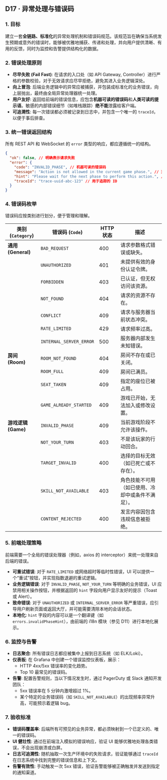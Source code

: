 ## D17 · 异常处理与错误码

### 1. 目标

建立一套**全链路、标准化**的异常处理机制和错误码规范。该规范旨在确保当系统发生预期或意外的错误时，能够被优雅地捕获、传递和处理，并向用户提供清晰、有用的反馈，同时为监控和告警提供结构化的数据。

### 2. 错误处理原则

*   **尽早失败 (Fail Fast)**: 在请求的入口处（如 API Gateway, Controller）进行严格的参数校验，对于无效请求应尽早拒绝，避免其进入业务逻辑深处。
*   **向上冒泡**: 后端业务逻辑中的异常应被捕获，并包装成标准化的业务错误，向上层抛出，最终由全局异常处理器统一处理。
*   **用户友好**: 返回给前端的错误信息，应包含**机器可读的错误码**和**人类可读的提示语**。敏感的内部错误细节（如堆栈跟踪）**绝不能**泄露给客户端。
*   **可追溯性**: 每一次错误都必须被记录到日志中，并包含一个唯一的 `traceId`，以便于事后排查。

### 3. 统一错误返回结构

所有 REST API 和 WebSocket 的 `error` 类型的响应，都应遵循统一的结构。

```json
{
  "ok": false, // 明确表示请求失败
  "error": {
    "code": "INVALID_PHASE", // 机器可读的错误码
    "message": "Action is not allowed in the current game phase.", // 对开发人员友好的调试信息
    "hint": "Please wait for the next phase to perform this action.", // 可直接向用户展示的提示语
    "traceId": "trace-uuid-abc-123" // 用于追踪的 ID
  }
}
```

### 4. 错误码枚举

错误码应按类别进行划分，便于管理和理解。

| 类别 (`Category`) | 错误码 (`Code`)          | HTTP 状态 | 描述                                                         |
| ----------------- | ------------------------ | --------- | ------------------------------------------------------------ |
| **通用 (General)**  | `BAD_REQUEST`            | 400       | 请求参数格式错误或缺失。                                     |
|                   | `UNAUTHORIZED`           | 401       | 未提供有效的身份认证令牌。                                   |
|                   | `FORBIDDEN`              | 403       | 已认证，但无权访问该资源。                                   |
|                   | `NOT_FOUND`              | 404       | 请求的资源不存在。                                           |
|                   | `CONFLICT`               | 409       | 请求与服务器当前状态冲突。                                   |
|                   | `RATE_LIMITED`           | 429       | 请求频率过高。                                               |
|                   | `INTERNAL_SERVER_ERROR`  | 500       | 服务器内部发生未知错误。                                     |
| **房间 (Room)**     | `ROOM_NOT_FOUND`         | 404       | 房间不存在或已关闭。                                         |
|                   | `ROOM_FULL`              | 409       | 房间已满员。                                                 |
|                   | `SEAT_TAKEN`             | 409       | 指定的座位已被占用。                                         |
|                   | `GAME_ALREADY_STARTED`   | 409       | 游戏已开始，无法加入或修改设置。                             |
| **游戏逻辑 (Game)** | `INVALID_PHASE`          | 409       | 当前游戏阶段不允许该操作。                                   |
|                   | `NOT_YOUR_TURN`          | 403       | 不是该玩家的行动回合。                                       |
|                   | `TARGET_INVALID`         | 400       | 选择的目标无效（如已死亡或不存在）。                         |
|                   | `SKILL_NOT_AVAILABLE`    | 403       | 角色技能不可用（如已使用、冷却中或条件不满足）。             |
|                   | `CONTENT_REJECTED`       | 400       | 发言内容因包含违规信息被拒绝。                               |

### 5. 前端处理策略

前端需要一个全局的错误处理器（例如，axios 的 interceptor）来统一处理来自后端的错误。

*   **可重试错误**: 对于 `RATE_LIMITED` 或网络超时等临时性错误，UI 可以提供一个“重试”按钮，并实现指数退避的重试逻辑。
*   **业务逻辑错误**: 对于 `INVALID_PHASE`, `NOT_YOUR_TURN` 等明确的业务错误，UI 应禁用相关操作按钮，并根据返回的 `hint` 字段向用户显示友好的提示（Toast 或 Alert）。
*   **致命错误**: 对于 `UNAUTHORIZED` 或 `INTERNAL_SERVER_ERROR` 等严重错误，应引导用户刷新页面或返回大厅，并可能需要清除本地的会话状态。
*   **本地化**: `hint` 字段的内容可以是一个翻译键（如 `errors.invalidPhaseHint`），由前端的 i18n 模块（参见 D11）进行本地化展示。

### 6. 监控与告警

*   **日志聚合**: 所有错误日志都应被集中上报到日志系统（如 ELK/Loki）。
*   **仪表板**: 在 Grafana 中创建一个错误监控仪表板，展示：
    *   HTTP 4xx/5xx 错误率的变化趋势。
    *   Top 10 最常见的错误码。
*   **告警**: 配置告警规则，当以下情况发生时，通过 PagerDuty 或 Slack 通知开发团队：
    *   5xx 错误率在 5 分钟内激增超过 1%。
    *   某个特定的业务错误码（如 `SKILL_NOT_AVAILABLE`）的出现频率异常升高，可能预示着逻辑 bug。

### 7. 验收标准

*   **错误码覆盖率**: 后端所有可预见的业务异常，都必须映射到一个已定义的、唯一的错误码。
*   **UI 健壮性**: 通过在前端注入模拟的错误响应，验证 UI 能够优雅地处理各类错误，不会出现崩溃或白屏。
*   **日志可追溯性**: 随机抽取一次生产环境中的失败请求，验证能够通过 `traceId` 在日志系统中找到完整的错误信息和上下文。
*   **告警有效性**: 手动触发一次 5xx 错误，验证告警能够被正确触发并发送到指定的通知渠道。